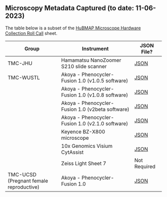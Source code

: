 ## Microscopy Metadata Captured (to date: 11-06-2023)
The table below is a subset of the [HuBMAP Microscope Hardware Collection Roll Call](https://docs.google.com/spreadsheets/d/1Ju1_mvqTk1B8I8Ot6EKFKZuQbwkJy4NwzVgwoITWWYw/edit?gid=0#gid=0) sheet.

|Group | Instrument | JSON File? |
|------|------------|------------|
| TMC-JHU |Hamamatsu NanoZoomer S210 slide scanner|[JSON](https://drive.google.com/file/d/1rH2biY_14COZDmphW_Iz1kR3NrIjPOZA/view?usp=drive_link)|
|TMC-WUSTL|Akoya - Phenocycler-Fusion 1.0 (v1.0.5 software)|[JSON](https://drive.google.com/file/d/1FcrwZLAgWLyIJ0jd0VtD1ZYLvnpOlkF3/view?usp=share_link)|
|         |Akoya - Phenocycler-Fusion 1.0 (v1.0.8 software)|[JSON](https://drive.google.com/file/d/1yE4yz7cH_-PNkoeQzY6AmjNdmKWHIqeJ/view?usp=share_link)|
|         |Akoya - Phenocycler-Fusion 1.0 (v2beta software)|[JSON](https://drive.google.com/file/d/1Sn0KJzkNP56sWtKNuGI61BpfNh467-HL/view?usp=share_link)|
|         |Akoya - Phenocycler-Fusion 1.0 (v2.1.0 software)|[JSON](https://drive.google.com/file/d/1ZG0FGfX0vHNW-nzsXnVUYKp0-xmChUe4/view?usp=share_link)|
|         |Keyence BZ-X800 microscope|[JSON](https://drive.google.com/file/d/1jZ7LK7CkbVeSTbzrwtuQpL1ZhqJWLBYv/view?usp=drive_link)|
|         |10x Genomics Visium CytAssist|[JSON](https://drive.google.com/file/d/1A5FBLffTfdq9PXyE_5p855mbk7TZU1mz/view?usp=drive_link)|
|         |Zeiss Light Sheet 7|Not Required|
|TMC-UCSD <br />(Pregnant female reproductive)|Akoya - Phenocycler-Fusion 1.0|[JSON](https://drive.google.com/file/d/1vJ3FOVJKwRS1a-IxkYjsWOzuDxUj6SAh/view?usp=drive_link)|
